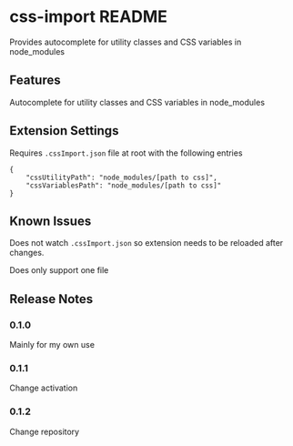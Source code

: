 # css-import README

Provides autocomplete for utility classes and CSS variables in node_modules

## Features

Autocomplete for utility classes and CSS variables in node_modules

## Extension Settings

Requires `.cssImport.json` file at root with the following entries

```
{
    "cssUtilityPath": "node_modules/[path to css]",
    "cssVariablesPath": "node_modules/[path to css]"
}

```

## Known Issues

Does not watch `.cssImport.json` so extension needs to be reloaded after changes.

Does only support one file

## Release Notes

### 0.1.0

Mainly for my own use

### 0.1.1

Change activation

### 0.1.2

Change repository
